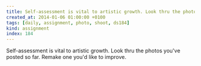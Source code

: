 ```yaml
---
title: Self-assessment is vital to artistic growth. Look thru the photos you've posted so far. Remake one you'd like to improve.
created_at: 2014-01-06 01:00:00 +0100
tags: [daily, assignment, photo, shoot, ds184]
kind: assignment
index: 184
---
```


Self-assessment is vital to artistic growth. Look thru the photos you've posted so far. Remake one you'd like to improve.
